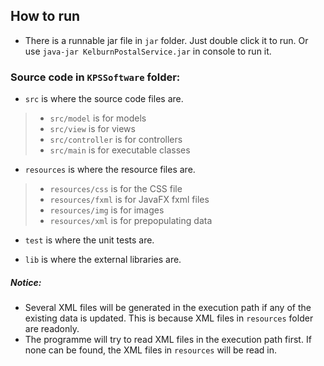 ## How to run
- There is a runnable jar file in `jar` folder. Just double click it to run. Or use `java-jar KelburnPostalService.jar` in console to run it.

### Source code in `KPSSoftware` folder:

- `src` is where the source code files are.
> - `src/model` is for models
> - `src/view` is for views
> - `src/controller` is for controllers
> - `src/main` is for executable classes

- `resources` is where the resource files are.
> - `resources/css` is for the CSS file
> - `resources/fxml` is for JavaFX fxml files
> - `resources/img` is for images
> - `resources/xml` is for prepopulating data

- `test` is where the unit tests are.

- `lib` is where the external libraries are.

##### Notice:

- Several XML files will be generated in the execution path if any of the existing data is updated. This is because XML files in `resources` folder are readonly.
- The programme will try to read XML files in the execution path first. If none can be found, the XML files in `resources` will be read in.

